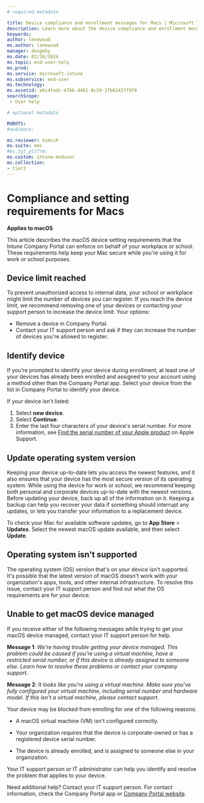 ```yaml
---
# required metadata

title: Device compliance and enrollment messages for Macs | Microsoft Intune
description: Learn more about the device compliance and enrollment messages you receive in the Intune Company Portal app.   
keywords:
author: lenewsad
ms.author: lanewsad
manager: dougeby
ms.date: 02/26/2024
ms.topic: end-user-help
ms.prod:
ms.service: microsoft-intune
ms.subservice: end-user
ms.technology:
ms.assetid: e6c4fedc-47b6-44b1-8c59-2fb81417f978
searchScope:
 - User help

# optional metadata

ROBOTS:  
#audience:

ms.reviewer: esmich
ms.suite: ems
#ms.tgt_pltfrm:
ms.custom: intune-enduser
ms.collection:
- tier3
---
```


# Compliance and setting requirements for Macs              

**Applies to macOS**    

This article describes the macOS device setting requirements that the Intune Company Portal can enforce on behalf of your workplace or school. These requirements help keep your Mac secure while you're using it for work or school purposes.   

## Device limit reached    

To prevent unauthorized access to internal data, your school or workplace might limit the number of devices you can register. If you reach the device limit, we recommend removing one of your devices or contacting your support person to increase the device limit. Your options:  

* Remove a device in Company Portal.
* Contact your IT support person and ask if they can increase the number of devices you're allowed to register.  

## Identify device  

If you're prompted to identify your device during enrollment, at least one of your devices has already been enrolled and assigned to your account using a method other than the Company Portal app. Select your device from the list in Company Portal to identify your device. 

If your device isn't listed:  
1. Select **new device**.  
2. Select **Continue**.
3. Enter the last four characters of your device's serial number. For more information, see [Find the serial number of your Apple product](https://support.apple.com/en-us/102858) on Apple Support.

## Update operating system version  
Keeping your device up-to-date lets you access the newest features, and it also ensures that your device has the most secure version of its operating system. While using the device for work or school, we recommend keeping both personal and corporate devices up-to-date with the newest versions. Before updating your device, back up all of the information on it. Keeping a backup can help you recover your data if something should interrupt any updates, or lets you transfer your information to a replacement device. 

To check your Mac for available software updates, go to **App Store** > **Updates**. Select the newest macOS update available, and then select **Update**.  

## Operating system isn't supported  
The operating system (OS) version that's on your device isn't supported. It's possible that the latest version of macOS doesn't work with your organization's apps, tools, and other internal infrastructure. To resolve this issue, contact your IT support person and find out what the OS requirements are for your device.   

## Unable to get macOS device managed

If you receive either of the following messages while trying to get your macOS device managed, contact your IT support person for help.  

**Message 1**: *We're having trouble getting your device managed. This problem could be caused if you're using a virtual machine, have a restricted serial number, or if this device is already assigned to someone else. Learn how to resolve these problems or contact your company support.*

**Message 2**: *It looks like you're using a virtual machine. Make sure you've fully configured your virtual machine, including serial number and hardware model. If this isn't a virtual machine, please contact support.*  

Your device may be blocked from enrolling for one of the following reasons: 

* A macOS virtual machine (VM) isn't configured correctly.     

* Your organization requires that the device is corporate-owned or has a registered device serial number.     

* The device is already enrolled, and is assigned to someone else in your organization.    

Your IT support person or IT administrator can help you identify and resolve the problem that applies to your device.  

Need additional help? Contact your IT support person. For contact information, check the Company Portal app or [Company Portal website](https://go.microsoft.com/fwlink/?linkid=2010980).  
